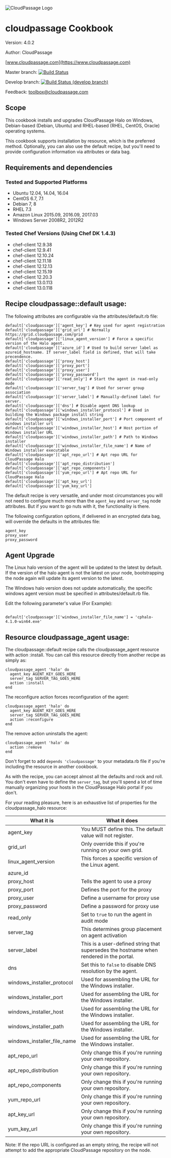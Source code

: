 ![CloudPassage Logo](https://www.cloudpassage.com/wp-content/themes/cloudpassage-2015/images/logo.svg)

# cloudpassage Cookbook

Version: 4.0.2

Author: CloudPassage

[www.cloudpassage.com](https://www.cloudpassage.com)

Master branch: [![Build Status](https://travis-ci.org/cloudpassage/cloudpassage-chef-cookbook.svg?branch=master)](https://travis-ci.org/cloudpassage/cloudpassage-chef-cookbook)

Develop branch: [![Build Status (develop branch)](https://travis-ci.org/cloudpassage/cloudpassage-chef-cookbook.svg?branch=develop)](https://travis-ci.org/cloudpassage/cloudpassage-chef-cookbook)

Feedback: toolbox@cloudpassage.com

## Scope

This cookbook installs and upgrades CloudPassage Halo on Windows, Debian-based
(Debian, Ubuntu) and RHEL-based (RHEL, CentOS, Oracle) operating systems.

This cookbook supports installation by resource, which is the preferred method.
Optionally, you can also use the default recipe, but you'll need to provide configuration
information via attributes or data bag.

## Requirements and dependencies
### Tested and Supported Platforms

 - Ubuntu 12.04, 14.04, 16.04
 - CentOS 6.7, 7.1
 - Debian 7, 8
 - RHEL 7.3
 - Amazon Linux 2015.09, 2016.09, 2017.03
 - Windows Server 2008R2, 2012R2

### Tested Chef Versions (Using Chef DK 1.4.3)
 - chef-client 12.9.38
 - chef-client 12.9.41
 - chef-client 12.10.24
 - chef-client 12.11.18
 - chef-client 12.12.13
 - chef-client 12.15.19
 - chef-client 12.20.3
 - chef-client 13.0.113
 - chef-client 13.0.118

## Recipe cloudpassage::default usage:

The following attributes are configurable via the attributes/default.rb file:

    default['cloudpassage']['agent_key'] # Key used for agent registration
    default['cloudpassage']['grid_url'] # Normally https://grid.cloudpassage.com/grid
    default['cloudpassage']['linux_agent_version'] # Force a specific version of the Halo agent.
    default['cloudpassage']['azure_id'] # Used to build server label as azureid_hostname. If server_label field is defined, that will take precendence.
    default['cloudpassage']['proxy_host']
    default['cloudpassage']['proxy_port']
    default['cloudpassage']['proxy_user']
    default['cloudpassage']['proxy_password']
    default['cloudpassage']['read_only'] # Start the agent in read-only mode
    default['cloudpassage']['server_tag'] # Used for server group association
    default['cloudpassage']['server_label'] # Manually-defined label for server.
    default['cloudpassage']['dns'] # Disable agent DNS lookup
    default['cloudpassage']['windows_installer_protocol'] # Used in building the Windows package install string
    default['cloudpassage']['windows_installer_port'] # Port component of windows installer url
    default['cloudpassage']['windows_installer_host'] # Host portion of Windows installer URL
    default['cloudpassage']['windows_installer_path'] # Path to Windows installer
    default['cloudpassage']['windows_installer_file_name'] # Name of Windows installer executable
    default['cloudpassage']['apt_repo_url'] # Apt repo URL for CloudPassage Halo
    default['cloudpassage']['apt_repo_distribution']
    default['cloudpassage']['apt_repo_components']
    default['cloudpassage']['yum_repo_url'] # Apt repo URL for CloudPassage Halo
    default['cloudpassage']['apt_key_url']
    default['cloudpassage']['yum_key_url']

The default recipe is very versatile, and under most circumstances you will not
need to configure much more than the ```agent_key``` and ```server_tag``` node
attributes.  But if you want to go nuts with it, the functionality is there.

The following configuration options, if delivered in an encrypted data bag, will
override the defaults in the attributes file:

    agent_key
    proxy_user
    proxy_password

## Agent Upgrade

The Linux halo version of the agent will be updated to the latest by default. If the version of the halo agent is not the latest on your node, bootstrapping the node again will update its agent version to the latest.

The Windows halo version does not update automatically, the specific windows agent version must be specified in attributes/default.rb file.

Edit the following parameter's value (For Example):
```

default['cloudpassage']['windows_installer_file_name'] = 'cphalo-4.1.0-win64.exe'

```

## Resource cloudpassage_agent usage:

The cloudpassage::default recipe calls the cloudpassage_agent resource with
action :install.  You can call this resource directly from another recipe
as simply as:

    cloudpassage_agent 'halo' do
      agent_key AGENT_KEY_GOES_HERE
      server_tag SERVER_TAG_GOES_HERE
      action :install
    end

The reconfigure action forces reconfiguration of the agent:

    cloudpassage_agent 'halo' do
      agent_key AGENT_KEY_GOES_HERE
      server_tag SERVER_TAG_GOES_HERE
      action :reconfigure
    end

The remove action uninstalls the agent:

    cloudpassage_agent 'halo' do
      action :remove
    end

Don't forget to add ```depends 'cloudpassage'``` to your metadata.rb file if
you're including the resource in another cookbook.

As with the recipe, you can accept almost all the defaults and rock and roll.
You don't even have to define the ```server_tag```, but you'll spend a lot of
time manually organizing your hosts in the CloudPassage Halo portal if you
don't.

For your reading pleasure, here is an exhaustive list of properties for the
cloudpassage_halo resource:


| What it is                  | What it does                                                                            |
|-----------------------------|-----------------------------------------------------------------------------------------|
| agent_key                   | You MUST define this.  The default value will not register.                             |
| grid_url                    | Only override this if you're running on your own grid.                                  |
| linux_agent_version         | This forces a specific version of the Linux agent.                                      |
| azure_id                    |                                                                                         |
| proxy_host                  | Tells the agent to use a proxy                                                          |
| proxy_port                  | Defines the port for the proxy                                                          |
| proxy_user                  | Define a username for proxy use                                                         |
| proxy_password              | Define a password for proxy use                                                         |
| read_only                   | Set to ```true``` to run the agent in audit mode                                        |
| server_tag                  | This determines group placement on agent activation                                     |
| server_label                | This is a user-defined string that supersedes the hostname when rendered in the portal. |
| dns                         | Set this to ```false``` to disable DNS resolution by the agent.                         |
| windows_installer_protocol  | Used for assembling the URL for the Windows installer.                                  |
| windows_installer_port      | Used for assembling the URL for the Windows installer.                                  |
| windows_installer_host      | Used for assembling the URL for the Windows installer.                                  |
| windows_installer_path      | Used for assembling the URL for the Windows installer.                                  |
| windows_installer_file_name | Used for assembling the URL for the Windows installer.                                  |
| apt_repo_url                | Only change this if you're running your own repository.                                 |
| apt_repo_distribution       | Only change this if you're running your own repository.                                 |
| apt_repo_components         | Only change this if you're running your own repository.                                 |
| yum_repo_url                | Only change this if you're running your own repository.                                 |
| apt_key_url                 | Only change this if you're running your own repository.                                 |
| yum_key_url                 | Only change this if you're running your own repository.                                 |




Note: If the repo URL is configured as an empty string, the recipe will not
attempt to add the appropriate CloudPassage repository on the node.

<!---
#CPTAGS:community-supported automation deployment
#TBICON:images/ruby_icon.png
-->
